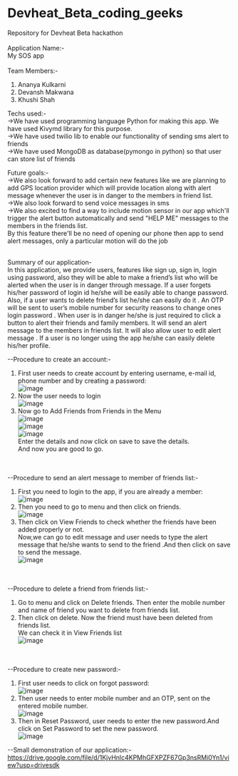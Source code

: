 # Devheat_Beta_coding_geeks
Repository for Devheat Beta hackathon</br>
</br>
Application Name:-</br>
My SOS app</br></br>
Team Members:-</br>
1. Ananya Kulkarni
2. Devansh Makwana
3. Khushi Shah


Techs used:-</br>
->We have used programming language Python for making this app. We have used Kivymd library for this purpose.</br>
->We have used twilio lib to enable our functionality of sending sms alert to friends</br>
->We have used MongoDB as database(pymongo in python) so that user can store list of friends</br>


Future goals:-</br>
->We also look forward to add certain new features like we are planning to add GPS location provider which will provide location along with  alert message whenever the user is in danger to the members in friend list.</br>
->We also look forward to send voice messages in sms</br>
->We also excited to find a way to include motion sensor in our app which'll trigger the alert button automatically and send "HELP ME" messages to the members in the friends list.</br>
By this feature there'll be no need of opening our phone then app to send alert messages, only a particular motion will do the job</br></br>

Summary of our application-</br>
In this application, we provide users, features like sign up, sign in, login using password, also they will be able to make a friend’s list  who will be alerted when the user is in danger through message. If a user forgets his/her password of login id he/she will be easily able to change password. Also, if a user wants to delete friend’s list he/she can easily do it .  An OTP will be sent to  user’s mobile number for security reasons to change ones login password . When user is in danger he/she is just required to click a button to alert their friends and family members. It will send an alert message to the members in friends list. It will also allow user to edit alert message . If a user is no longer using the app he/she can easily delete his/her profile.  </br>

--Procedure to create an account:-</br>
1.	First user needs to create account by entering username, e-mail id, phone number and by creating a password:</br>
	![image](https://user-images.githubusercontent.com/107758523/175778591-c3c005c2-edc9-49c2-8604-088c9c0d256a.png)</br>
2.	Now the user needs to login</br>
![image](https://user-images.githubusercontent.com/107758523/175778769-fbbb9b8e-7ae7-4140-b7e9-d7b6607556da.png)</br>
3.	Now go to Add Friends from Friends in the  Menu</br>
![image](https://user-images.githubusercontent.com/107758523/175778676-a90f4431-e695-475f-9d92-82bdacbd282f.png)</br>
![image](https://user-images.githubusercontent.com/107758523/175778705-03403ca6-e42c-4a9b-9e3c-0c6e52f26f39.png)</br>
![image](https://user-images.githubusercontent.com/107758523/175778723-1e6be60d-8397-46e3-951f-001d7063b755.png)</br>
Enter the details and now click on save to save the details.</br>
And now you are good to go.</br></br></br>


--Procedure to send an alert message to member of friends list:-</br>
1.	First you need to login to the app, if you are already a member:</br>
![image](https://user-images.githubusercontent.com/107758523/175778769-fbbb9b8e-7ae7-4140-b7e9-d7b6607556da.png)</br>
2.	Then you need to go to menu and then click on friends.</br>
![image](https://user-images.githubusercontent.com/107758523/175778787-ae0d52ab-f0bc-4748-840d-0da1daf26de5.png)</br>
3.	Then click on View Friends to check whether the friends have been added properly or not.<br> Now,we can go to edit message and user needs to type the alert message that he/she wants to send to the friend .And then click on save to send the message.</br>
![image](https://user-images.githubusercontent.com/107758523/175778821-da5dbb21-0ab9-4289-84c0-5767df64d3aa.png)</br></br></br>

--Procedure to delete a friend from friends list:-</br>
1.	Go to menu and click on Delete friends. Then enter the mobile number and name of friend you want to delete from friends list.</br>
2.	Then click on delete. Now the friend must have been deleted from friends list.</br>
We can check it in View Friends list</br>
![image](https://user-images.githubusercontent.com/107758523/175778869-bf126c5a-36b2-41f4-b2cf-4ec13f6383dd.png)</br></br></br>

--Procedure to create new password:-</br>
1.	First user needs to click on forgot password: </br>
![image](https://user-images.githubusercontent.com/107758523/175778906-bbc65aec-02bd-4928-acc5-22c369fb469a.png)</br>
2.	Then user needs to enter mobile number and an OTP, sent on the entered mobile number.</br>
![image](https://user-images.githubusercontent.com/107758523/175778925-2c1bf6f3-6de1-439a-a508-527edb354eb0.png)</br>
3.	Then in Reset Password, user needs to enter the new password.And click on Set Password to set the new password.</br>
![image](https://user-images.githubusercontent.com/107758523/175778948-a50a12bd-200a-4747-90fc-7b63f52b74e8.png)</br>

--Small demonstration of our application:-</br>
  https://drive.google.com/file/d/1KjvHnlc4KPMhGFXPZF67Gp3nsRMi0Yn1/view?usp=drivesdk
